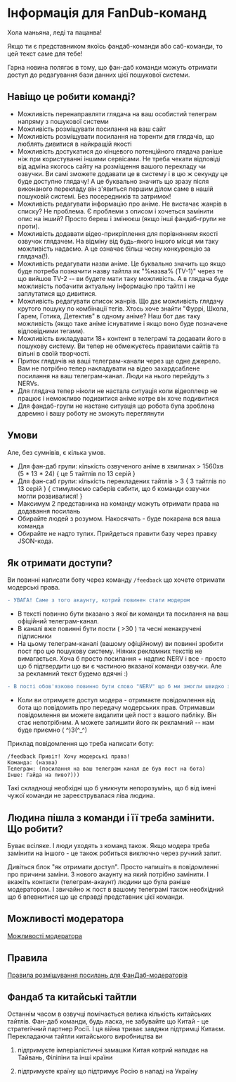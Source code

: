 # Інформація для FanDub-команд

Хола маньяна, леді та пацанва!

Якщо ти є представником якоїсь фандаб-команди або саб-команди, то цей текст саме для тебе!

Гарна новина полягає в тому, що фан-даб команди можуть отримати доступ до редагування бази данних цієї пошукової системи.

## Навіщо це робити команді?

* Можливість перенаправляти глядача на ваш особистий телеграм напряму з пошукової системи
* Можливість розміщувати посилання на ваш сайт
* Можливість розміщувати посилання на торенти для глядачів, що люблять дивитися в найкращій якості
* Можливість достукатися до кінцевого потенційного глядача раніше ніж при користуванні іншими сервісами. Не треба чекати відповіді від адміна якогось сайту на розміщення вашого перекладу чи озвучки. Ви самі зможете додавати це в систему і в цю ж секунду це буде доступно глядачу! А це буквально значить що зразу після виконаного перекладу він з'явиться першим ділом саме в нашій пошуковій системі. Без посередників та затримок!
* Можливість редагувати інформацію про аніме. Не вистачає жанрів в списку? Не проблема. Є проблеми з описом і хочеться замінити опис на інший? Просто береш і змінюєш (якщо інші фандаб-групи не проти).
* Можливість додавати відео-прикріплення для порівнянням якості озвучок глядачем. На відміну від будь-якого іншого місця ми таку можливість надаємо. А це означає більш чесну конкуренцію за глядача(!).
* Можливість редагувати назви аніме. Це буквально значить що якщо буде потреба позначити назву тайтла як "%назва% (TV-1)" через те що вийшов TV-2 -- ви будете мати таку можливість. А в глядача буде можливість побачити актуальну інформацію про тайтл і не заплутатися що дивитися.
* Можливість редагувати список жанрів. Що дає можливість глядачу крутого пошуку по комбінації тегів. Хтось хоче знайти "Фуррі, Школа, Гарем, Готика, Детектив" в одному аніме? Наш бот дає таку можливість (якщо таке аніме існуватиме і якщо воно буде позначене відповідними тегами).
* Можливість викладувати 18+ контент в телеграмі та додавати його в пошукову систему. Ви тепер не обмежуєтесь правилами сайтів та вільні в своїй творчості.
* Приток глядачів на ваші телеграм-канали через ще одне джерело. Вам не потрібно тепер накладувати на відео захардсаблене посилання на ваш телеграм-канал. Люди на нього перейдуть з NERVs.
* Для глядача тепер ніколи не настала ситуація коли відеоплеєр не працює і неможливо подивитися аніме котре він хоче подивитися
* Для фандаб-групи не настане ситуація що робота була зроблена даремно і вашу роботу не зможуть переглянути


## Умови

Але, без сумнівів, є кілька умов.
        
*   Для фан-даб групи: кількість озвученого аніме в хвилинах > 1560хв (5 * 13 * 24) { це 5 тайтлів по 13 серій }
*   Для фан-саб групи: кількість перекладених тайтлів > 3 { 3 тайтлів по 13 серій } { стимулюємо саберів сабити, що б команди озвучки могли розвивалися! }
*   Максимум 2 представника на команду можуть отримати права на додавання посилань
*   Обирайте людей з розумом. Накосячать - буде покарана вся ваша команда
*   Обирайте не надто тупих. Прийдеться правити базу через правку JSON-кода.

## Як отримати доступи?

Ви повинні написати боту через команду ```/feedback``` що хочете отримати модерські права. 

```diff
- УВАГА! Саме з того акаунту, котрий повинен стати модером
```
*   В тексті повинно бути вказано з якої ви команди та посилання на ваш офіційний телеграм-канал.
*   В каналі вже повинні бути пости ( >30 ) та чесні ненакручені підписники
*   На цьому телеграм-каналі (вашому офіційному) ви повинні зробити пост про цю пошукову систему. Ніяких рекламних текстів не вимагається. Хоча б просто посилання + надпис NERV і все - просто що б підтвердити що ви є частиною вказаної команди озвучки. Але за рекламний текст будемо вдячні :)
  
```diff
- В пості обов'язково повинно бути слово "NERV" що б ми змогли швидко знайти пост через пошук. 
```
*   Коли ви отримуєте доступ модера - отримаєте повідомлення від бота що повідомить про передачу модерських прав. Отримавши повідомлення ви можете видалити цей пост з вашого пабліку. Він стає непотрібним. А можете залишити його як рекламний -- нам буде приємно (  ^)3(^_^)

Приклад повідомлення що треба написати боту:
```
/feedback Привіт! Хочу модерські права!
Команда: (назва)
Телеграм: (посилання на ваш телеграм канал де був пост на бота)
Інше: Гайда на пиво?)))
```

Такі складнощі необхідні що б уникнути непорозумінь, що б від імені чужої команди не зареєструвалася ліва людина.

## Людина пішла з команди і її треба замінити. Що робити?

Буває всіляке. І люди уходять з команд також. Якщо модера треба замінити на іншого - це також робиться виключно через ручний запит.

Дивіться блок "як отримати доступ". Просто напишіть в повідомленні про причини заміни. З нового акаунту на який потрібно замінити. І вкажіть контакти (телеграм-акаунт) людини що була раніше модератором. І звичайно ж пост в вашому телеграмі також необхідний що б впевнитися що це справді представник цієї команди.

## Можливості модератора

[Можливості модератора](./ModerAbilities.html)

## Правила

[Правила розміщування посилань для ФанДаб-модераторів](./LinkRules.html)

## Фандаб та китайські тайтли

Останнім часом в озвучці помічається велика кількість китайських тайтлів. Фан-даб команди, будь ласка, не забувайте що Китай - це стратегічний партнер Росії. І ця війна триває завдяки підтримці Китаєм. Перекладаючи тайтли китайського виробництва ви 

1) підтримуєте імперіалістичні замашки Китая котрий нападає на Тайвань, Філіпіни та інші країни

2) підтримуєте країну що підтримує Росію в нападі на Україну






